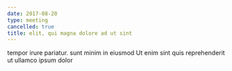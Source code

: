 ```yaml
---
date: 2017-08-20
type: meeting
cancelled: true
title: elit, qui magna dolore ad ut sint
---
```

tempor irure pariatur. sunt minim in eiusmod Ut enim sint quis reprehenderit ut ullamco ipsum dolor